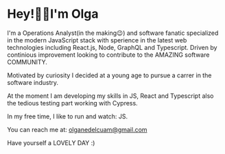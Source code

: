# Hey!👋🏼I'm Olga
I'm a Operations Analyst(in the making😉) and software fanatic specialized in the modern JavaScript stack with sperience in the latest web technologies including React.js, Node, GraphQL and Typescript. Driven by continious improvement looking to contribute to the AMAZING software COMMUNITY. 

Motivated by curiosity I decided at a young age to pursue a carrer in the software industry. 

At the moment I am developing my skills in JS, React and Typescript also the tedious testing part working with Cypress. 

In my free time, I like to run and watch: JS.

You can reach me at: olganedelcuam@gmail.com 

Have yourself a LOVELY DAY :)
